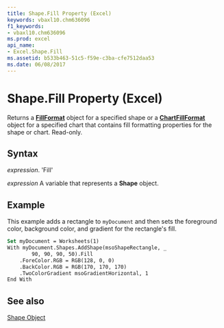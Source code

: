 ```yaml
---
title: Shape.Fill Property (Excel)
keywords: vbaxl10.chm636096
f1_keywords:
- vbaxl10.chm636096
ms.prod: excel
api_name:
- Excel.Shape.Fill
ms.assetid: b533b463-51c5-f59e-c3ba-cfe7512daa53
ms.date: 06/08/2017
---
```



# Shape.Fill Property (Excel)

Returns a  **[FillFormat](Excel.FillFormat.md)** object for a specified shape or a **[ChartFillFormat](http://msdn.microsoft.com/library/e011f58f-141b-1b21-0db4-04a5c5e964c6%28Office.15%29.aspx)** object for a specified chart that contains fill formatting properties for the shape or chart. Read-only.


## Syntax

 _expression_. 'Fill'

 _expression_ A variable that represents a **Shape** object.


## Example

This example adds a rectangle to  `myDocument` and then sets the foreground color, background color, and gradient for the rectangle's fill.


```vb
Set myDocument = Worksheets(1) 
With myDocument.Shapes.AddShape(msoShapeRectangle, _ 
        90, 90, 90, 50).Fill 
    .ForeColor.RGB = RGB(128, 0, 0) 
    .BackColor.RGB = RGB(170, 170, 170) 
    .TwoColorGradient msoGradientHorizontal, 1 
End With
```


## See also


[Shape Object](Excel.Shape.md)

